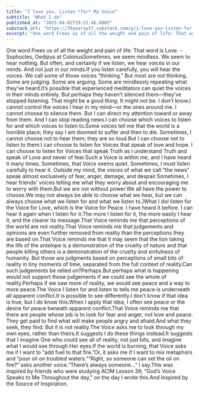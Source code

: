 ```yaml
---
title: "I love you. Listen *for* My Voice"
subtitle: "What I do"
published_at: "2025-04-02T19:21:46.000Z"
substack_url: "https://70yearswtf.substack.com/p/i-love-you-listen-for-my-voice"
excerpt: "One word Frees us of all the weight and pain of life: That word is Love. - Sophocles, Oedipus at ColonusSometimes, we seem mindless. We seem to hear nothing."
---
```

One word Frees us of all the weight and pain of life: That word is Love. - Sophocles, Oedipus at ColonusSometimes, we seem mindless. We seem to hear nothing. But often, and certainly if we listen, we hear voices in our minds. And not just in our minds.If you listen carefully, you will hear the voices. We call some of those voices “thinking.” But most are not thinking. Some are judging. Some are arguing. Some are mindlessly repeating what they’ve heard.It’s possible that experienced meditators can quiet the voices in their minds entirely. But perhaps they haven’t silenced them—they’ve stopped listening. That might be a good thing. It might not be. I don’t know.I cannot control the voices I hear in my mind—or the ones around me. I cannot choose to silence them. But I can direct my attention toward or away from them. And I can stop reading news.I can choose which voices to listen for and which voices to listen to.Some voices tell me that the world is a horrible place; they say I am doomed to suffer and then to die. Sometimes, I cannot choose not to hear them; they are so loud.But I can choose not to listen to them.I can choose to listen for Voices that speak of love and hope. I can choose to listen for Voices that speak Truth as I understand Truth and speak of Love and never of fear.Such a Voice is within me, and I have heard it many times. Sometimes, that Voice seems quiet. Sometimes, I must listen carefully to hear it. Outside my mind, the voices of what we call “the news” speak almost exclusively of fear, anger, damage, and despair.Sometimes, I hear friends' voices telling me what they worry about and encouraging me to worry with them.But we are not without power.We all have the power to choose.We may not always be able to choose what we hear, but we can always choose what we listen for and what we listen to.]What I doI listen for the Voice for Love, which is the Voice for Peace. I have heard it before. I can hear it again when I listen for it.The more I listen for it, the more easily I hear it, and the clearer its message.That Voice reminds me that perceptions of the world are not reality.That Voice reminds me that judgements and opinions are even further removed from reality than the perceptions they are based on.That Voice reminds me that it may seem that the lion taking the life of the antelope is a demonstration of the cruelty of nature and that people killing others is a demonstration of the cruelty and sinfulness of humanity. But those are judgments based on perceptions of small bits of reality in tiny moments of time, separated from the full context of reality.Can such judgements be relied on?Perhaps.But perhaps what is happening would not support those judgements if we could see the whole of reality.Perhaps if we saw more of reality, we would see peace and a way to more peace.The Voice I listen for and listen to tells me peace is underneath all apparent conflict.It is possible to see differently.I don’t know if that idea is true, but I do know this:When I apply that idea, I often see peace or the desire for peace beneath apparent conflict.That Voice reminds me that there are people whose job is to look for fear and anger, not love and peace. They get paid to find what will make people angry and afraid.And what they seek, they find. But it is not reality.The Voice asks me to look through my own eyes, rather than theirs.It suggests I do these things instead.It suggests that I imagine One who could see all of reality, not just bits, and imagine what I would see through Her eyes.If the world is burning, that Voice asks me if I want to “add fuel to that fire.”Or, it asks me if I want to mix metaphors and “pour oil on troubled waters.”“Right, so someone can set the oil on fire?” asks another voice.“There’s always someone…” I say.This was inspired by friends who were studying ACIM Lesson 39, “God’s Voice Speaks to Me Throughout the day,” on the day I wrote this.And Inspired by the Source of Inspiration.